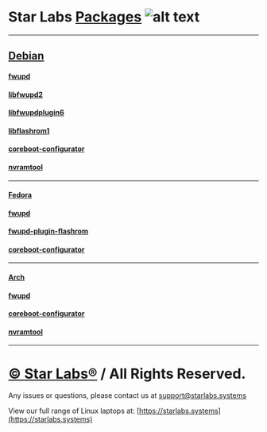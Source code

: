 # Star Labs [Packages](https://github.com/StarLabsLtd/packages/) ![alt text](https://cdn.shopify.com/s/files/1/2059/5897/files/Star_50x.png?v=1513954416 "Star Labs Systems")
---

## [Debian](https://github.com/StarLabsLtd/packages/tree/main/Debian/11)
#### [fwupd](https://github.com/StarLabsLtd/packages/raw/main/Debian/11/fwupd_1.8.0+r12+g9f584a23_amd64.deb)
#### [libfwupd2](https://github.com/StarLabsLtd/packages/raw/main/Debian/11/libfwupd2_1.8.0+r12+g9f584a23_amd64.deb)
#### [libfwupdplugin6](https://github.com/StarLabsLtd/packages/raw/main/Debian/11/libfwupdplugin6_1.8.0+r12+g9f584a23_amd64.deb)
#### [libflashrom1](https://github.com/StarLabsLtd/packages/raw/main/Debian/11/libflashrom1_1.2-7+f_amd64.deb)
#### [coreboot-configurator](https://github.com/StarLabsLtd/packages/raw/main/Debian/11/coreboot-configurator_9+f_all.deb)
#### [nvramtool](https://github.com/StarLabsLtd/packages/raw/main/Debian/11/nvramtool_1_all.deb)
---
#### [Fedora](https://github.com/StarLabsLtd/packages/tree/main/Fedora/35)
#### [fwupd](https://github.com/StarLabsLtd/packages/raw/main/Fedora/35/fwupd-1.8.1-0.1alpha.fc36.x86_64.rpm)
#### [fwupd-plugin-flashrom](https://github.com/StarLabsLtd/packages/raw/main/Fedora/35/fwupd-plugin-flashrom-1.8.1-0.1alpha.fc36.x86_64.rpm)
#### [coreboot-configurator](https://github.com/StarLabsLtd/coreboot-configurator)
---
#### [Arch](https://github.com/StarLabsLtd/packages/tree/main/Arch)
#### [fwupd](https://github.com/StarLabsLtd/packages/raw/main/Arch/fwupd/PKGBUILD)                
#### [coreboot-configurator](https://github.com/StarLabsLtd/packages/raw/main/Arch/coreboot-configurator/PKGBUILD)
#### [nvramtool](https://github.com/StarLabsLtd/packages/raw/main/Arch/nvramtool/PKGBUILD)
---
# [© Star Labs®](https://starlabs.systems) / All Rights Reserved.
Any issues or questions, please contact us at [support@starlabs.systems](mailto:supportstarlabs.systems)

View our full range of Linux laptops at: [https://starlabs.systems](https://starlabs.systems)
